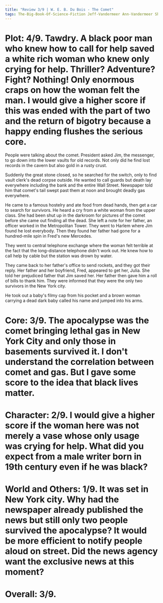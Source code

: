 ```yaml
---
title: "Review 3/9 | W. E. B. Du Bois - The Comet"
tags: The-Big-Book-Of-Science-Fiction Jeff-Vandermeer Ann-Vandermeer Short-Story Novelette Science-Fiction 1868-1963 1920
---
```


# Plot: 4/9. Tawdry. A black poor man who knew how to call for help saved a white rich woman who knew only crying for help. Thriller? Adventure? Fight? Nothing! Only enormous craps on how the woman felt the man. I would give a higher score if this was ended with the part of two and the return of bigotry because a happy ending flushes the serious core.
People were talking about the comet. President asked Jim, the messenger, to go down into the lower vaults for old records. Not only did he find lost records in the cavern but also gold in a rusty crust. 

Suddenly the great stone closed, so he searched for the switch, only to find vault clerk's dead corpse outside. He wanted to call guards but death lay everywhere including the bank and the entire Wall Street. Newspaper told him that comet's tail swept past them at noon and brought deadly gas everywhere. 

He came to a famous hostelry and ate food from dead hands, then get a car to search for survivors. He heard a cry from a white woman from the upper class. She had been shut up in the darkroom for pictures of the comet before she came out finding all the dead. She left a note for her father, an officer worked in the Metropolitan Tower. They went to Harlem where Jim found he lost everybody. Then they found her father had gone for a hundred-mile spin in Fred's new Mercedes.

They went to central telephone exchange where the woman felt terrible at the fact that the long-distance telephone didn't work out. He knew how to call help by cable but the station was drown by water. 

They came back to her father's office to send rockets, and they got their reply. Her father and her boyfriend, Fred, appeared to get her, Julia. She told her prejudiced father that Jim saved her. Her father then gave him a roll of bills to thank him. They were informed that they were the only two survivors in the New York city. 

He took out a baby's filmy cap from his pocket and a brown woman carrying a dead dark baby called his name and jumped into his arms.


# Core: 3/9. The apocalypse was the comet bringing lethal gas in New York City and only those in basements survived it. I don't understand the correlation between comet and gas. But I gave some score to the idea that black lives matter.



# Character: 2/9. I would give a higher score if the woman here was not merely a vase whose only usage was crying for help. What did you expect from a male writer born in 19th century even if he was black?



# World and Others: 1/9. It was set in New York city. Why had the newspaper already published the news but still only two people survived the apocalypse? It would be more efficient to notify people aloud on street. Did the news agency want the exclusive news at this moment?



# Overall: 3/9. 


